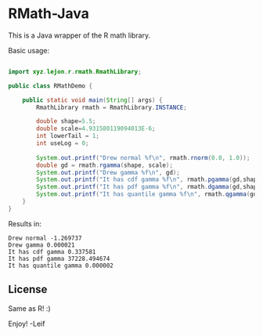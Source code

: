 RMath-Java
==========

This is a Java wrapper of the R math library.

Basic usage: 
  
```java

import xyz.lejon.r.rmath.RmathLibrary;

public class RMathDemo {

	public static void main(String[] args) {
		RmathLibrary rmath = RmathLibrary.INSTANCE;

		double shape=5.5;
		double scale=4.931580119094013E-6;
		int lowerTail = 1;
		int useLog = 0; 
		
		System.out.printf("Drew normal %f\n", rmath.rnorm(0.0, 1.0));
		double gd = rmath.rgamma(shape, scale);
	    System.out.printf("Drew gamma %f\n", gd);
	    System.out.printf("It has cdf gamma %f\n", rmath.pgamma(gd,shape,scale,lowerTail,useLog));
	    System.out.printf("It has pdf gamma %f\n", rmath.dgamma(gd,shape,scale,useLog));
	    System.out.printf("It has quantile gamma %f\n", rmath.qgamma(gd, shape, scale,lowerTail,useLog));
	}
}
```

Results in:

```
Drew normal -1.269737
Drew gamma 0.000021
It has cdf gamma 0.337581
It has pdf gamma 37228.494674
It has quantile gamma 0.000002
```

## License

Same as R! :)

Enjoy!
-Leif
  